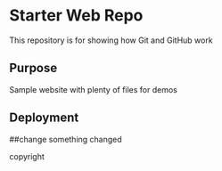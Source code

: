 # Starter Web Repo

This repository is for showing how Git and GitHub work

## Purpose

Sample website with plenty of files for demos

## Deployment


##change
something changed

copyright